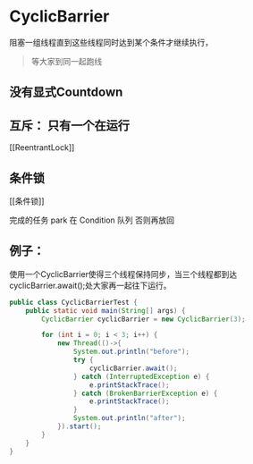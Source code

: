 # CyclicBarrier

阻塞一组线程直到这些线程同时达到某个条件才继续执行，

> 等大家到同一起跑线
## 没有显式Countdown
## 互斥： 只有一个在运行
[[ReentrantLock]]
## 条件锁
[[条件锁]]

完成的任务 park 在 Condition 队列
否则再放回

## 例子：
使用一个CyclicBarrier使得三个线程保持同步，当三个线程都到达 cyclicBarrier.await();处大家再一起往下运行。

```java
public class CyclicBarrierTest {
    public static void main(String[] args) {
        CyclicBarrier cyclicBarrier = new CyclicBarrier(3);

        for (int i = 0; i < 3; i++) {
            new Thread(()->{
                System.out.println("before");
                try {
                    cyclicBarrier.await();
                } catch (InterruptedException e) {
                    e.printStackTrace();
                } catch (BrokenBarrierException e) {
                    e.printStackTrace();
                }
                System.out.println("after");
            }).start();
        }
    }
}    

```
